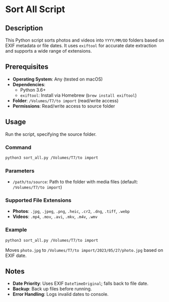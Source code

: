 # Sort All Script

## Description
This Python script sorts photos and videos into `YYYY/MM/DD` folders based on EXIF metadata or file dates. It uses `exiftool` for accurate date extraction and supports a wide range of extensions.

## Prerequisites
- **Operating System**: Any (tested on macOS)
- **Dependencies**:
  - Python 3.6+
  - `exiftool`: Install via Homebrew (`brew install exiftool`)
- **Folder**: `/Volumes/T7/to import` (read/write access)
- **Permissions**: Read/write access to source folder

## Usage
Run the script, specifying the source folder.

### Command
```bash
python3 sort_all.py /Volumes/T7/to import
```

### Parameters
- `/path/to/source`: Path to the folder with media files (default: `/Volumes/T7/to import`)

### Supported File Extensions
- **Photos**: `.jpg`, `.jpeg`, `.png`, `.heic`, `.cr2`, `.dng`, `.tiff`, `.webp`
- **Videos**: `.mp4`, `.mov`, `.avi`, `.mkv`, `.m4v`, `.wmv`

### Example
```bash
python3 sort_all.py /Volumes/T7/to import
```
Moves `photo.jpg` to `/Volumes/T7/to import/2023/05/27/photo.jpg` based on EXIF date.

## Notes
- **Date Priority**: Uses EXIF `DateTimeOriginal`; falls back to file date.
- **Backup**: Back up files before running.
- **Error Handling**: Logs invalid dates to console.